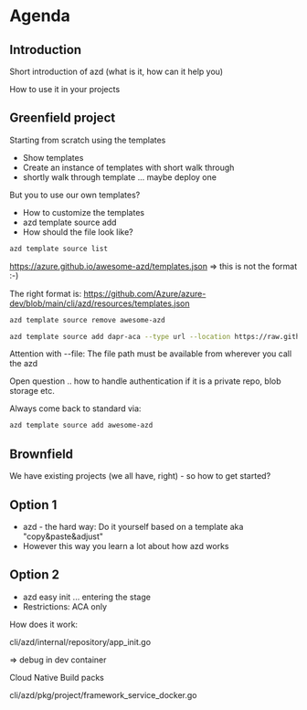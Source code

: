 # Agenda

## Introduction

Short introduction of azd (what is it, how can it help you)

How to use it in your projects

## Greenfield project

Starting from scratch using the templates

- Show templates
- Create an instance of templates with short walk through
- shortly walk through template ... maybe deploy one

But you to use our own templates?

- How to customize the templates
- azd template source add
- How should the file look like?

```bash
azd template source list
```

https://azure.github.io/awesome-azd/templates.json => this is not the format :-)

The right format is: https://github.com/Azure/azure-dev/blob/main/cli/azd/resources/templates.json

```bash
azd template source remove awesome-azd
```

```bash
azd template source add dapr-aca --type url --location https://raw.githubusercontent.com/lechnerc77/azd-festive-tech-calendar-2023/main/custom_template/dapr_template.json
```

Attention with --file: The file path must be available from wherever you call the azd

Open question .. how to handle authentication if it is a private repo, blob storage etc.

Always come back to standard via:

```bash
azd template source add awesome-azd
```

## Brownfield

We have existing projects (we all have, right) - so how to get started?

## Option 1

- azd - the hard way: Do it yourself based on a template aka "copy&paste&adjust"
- However this way you learn a lot about how azd works

## Option 2

- azd easy init ... entering the stage
- Restrictions: ACA only

How does it work:

cli/azd/internal/repository/app_init.go

=> debug in dev container

Cloud Native Build packs

cli/azd/pkg/project/framework_service_docker.go